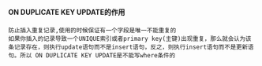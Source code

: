 #### ON DUPLICATE KEY UPDATE的作用
```
防止插入重复记录,使用的时候保证有一个字段是唯一不能重复的
如果你插入的记录导致一个UNIQUE索引或者primary key(主键)出现重复，那么就会认为该条记录存在，则执行update语句而不是insert语句，反之，则执行insert语句而不是更新语句。所以 ON DUPLICATE KEY UPDATE是不能写where条件的
```
